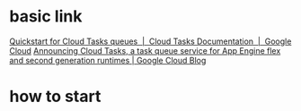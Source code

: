 # basic link

[Quickstart for Cloud Tasks queues  |  Cloud Tasks Documentation  |  Google Cloud](https://cloud.google.com/tasks/docs/quickstart-appengine)
[Announcing Cloud Tasks, a task queue service for App Engine flex and second generation runtimes | Google Cloud Blog](https://cloud.google.com/blog/products/application-development/announcing-cloud-tasks-a-task-queue-service-for-app-engine-flex-and-second-generation-runtimes)



# how to start

